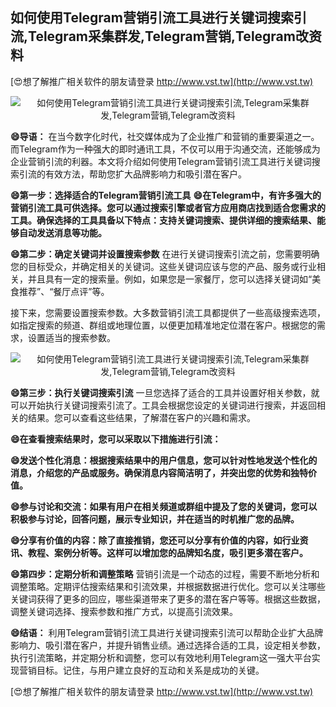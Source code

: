 ## **如何使用Telegram营销引流工具进行关键词搜索引流,Telegram采集群发,Telegram营销,Telegram改资料**

[😍想了解推广相关软件的朋友请登录 http://www.vst.tw](http://www.vst.tw)

 <center><img src="https://vst.tw/MP4/tuiguang/png/3.png" alt="如何使用Telegram营销引流工具进行关键词搜索引流,Telegram采集群发,Telegram营销,Telegram改资料"></center>

**😄导语：**
在当今数字化时代，社交媒体成为了企业推广和营销的重要渠道之一。而Telegram作为一种强大的即时通讯工具，不仅可以用于沟通交流，还能够成为企业营销引流的利器。本文将介绍如何使用Telegram营销引流工具进行关键词搜索引流的有效方法，帮助您扩大品牌影响力和吸引潜在客户。

**😄第一步：选择适合的Telegram营销引流工具**
**😄在Telegram中，有许多强大的营销引流工具可供选择。您可以通过搜索引擎或者官方应用商店找到适合您需求的工具。确保选择的工具具备以下特点：支持关键词搜索、提供详细的搜索结果、能够自动发送消息等功能。**

**😄第二步：确定关键词并设置搜索参数**
在进行关键词搜索引流之前，您需要明确您的目标受众，并确定相关的关键词。这些关键词应该与您的产品、服务或行业相关，并且具有一定的搜索量。例如，如果您是一家餐厅，您可以选择关键词如“美食推荐”、“餐厅点评”等。

接下来，您需要设置搜索参数。大多数营销引流工具都提供了一些高级搜索选项，如指定搜索的频道、群组或地理位置，以便更加精准地定位潜在客户。根据您的需求，设置适当的搜索参数。

 <center><img src="https://vst.tw/MP4/tuiguang/png/2.png" alt="如何使用Telegram营销引流工具进行关键词搜索引流,Telegram采集群发,Telegram营销,Telegram改资料"></center>

**😄第三步：执行关键词搜索引流**
一旦您选择了适合的工具并设置好相关参数，就可以开始执行关键词搜索引流了。工具会根据您设定的关键词进行搜索，并返回相关的结果。您可以查看这些结果，了解潜在客户的兴趣和需求。

**😄在查看搜索结果时，您可以采取以下措施进行引流：**

**😄发送个性化消息：根据搜索结果中的用户信息，您可以针对性地发送个性化的消息，介绍您的产品或服务。确保消息内容简洁明了，并突出您的优势和独特价值。**

**😄参与讨论和交流：如果有用户在相关频道或群组中提及了您的关键词，您可以积极参与讨论，回答问题，展示专业知识，并在适当的时机推广您的品牌。**

**😄分享有价值的内容：除了直接推销，您还可以分享有价值的内容，如行业资讯、教程、案例分析等。这样可以增加您的品牌知名度，吸引更多潜在客户。**

**😄第四步：定期分析和调整策略**
营销引流是一个动态的过程，需要不断地分析和调整策略。定期评估搜索结果和引流效果，并根据数据进行优化。您可以关注哪些关键词获得了更多的回应，哪些渠道带来了更多的潜在客户等等。根据这些数据，调整关键词选择、搜索参数和推广方式，以提高引流效果。

**😄结语：**
利用Telegram营销引流工具进行关键词搜索引流可以帮助企业扩大品牌影响力、吸引潜在客户，并提升销售业绩。通过选择合适的工具，设定相关参数，执行引流策略，并定期分析和调整，您可以有效地利用Telegram这一强大平台实现营销目标。记住，与用户建立良好的互动和关系是成功的关键。

[😍想了解推广相关软件的朋友请登录 http://www.vst.tw](http://www.vst.tw)



